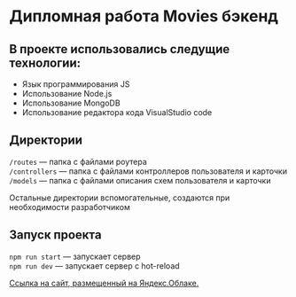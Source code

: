 # Дипломная работа Movies бэкенд

 ## В проекте использовались следущие технологии:

* Язык программирования JS
* Использование Node.js
* Использование MongoDB
* Использование редактора кода VisualStudio code

## Директории

`/routes` — папка с файлами роутера  
`/controllers` — папка с файлами контроллеров пользователя и карточки   
`/models` — папка с файлами описания схем пользователя и карточки  
  
Остальные директории вспомогательные, создаются при необходимости разработчиком

## Запуск проекта

`npm run start` — запускает сервер   
`npm run dev` — запускает сервер с hot-reload

[Ссылка на сайт, размещенный на Яндекс.Облаке.](https://api.cyberfalcon.movies.nomoredomains.work/)
